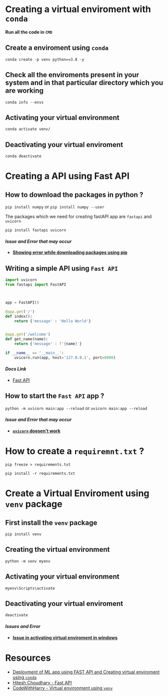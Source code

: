 # Creating a virtual enviroment with `conda` 
**Run all the code in `CMD`**

## Create a enviroment using `conda`
```
conda create -p venv python==3.8 -y
```

## Check all the enviroments present in your system and in that particular directory which you are working
```
conda info --envs
```

## Activating your virtual environment
```
conda activate venv/
```

## Deactivating your virtual enviroment
```
conda deactivate
```





# Creating a API using Fast API

<!-- ----------------------------------- -->

## **How to download the packages in python ?**
`pip install numpy` or `pip install numpy --user`

The packages which we need for creating fastAPI app are `fastapi` and `uvicorn`

```
pip install fastapi uvicorn
```


#### ***Issue and Error that may occur***
- [**Showing error while downloading packages using pip**](https://stackoverflow.com/questions/66322049/could-not-install-packages-due-to-an-oserror-winerror-2-no-such-file-or-direc)

<!-- ----------------------------------- -->

## **Writing a simple API using `Fast API`**
```py
import uvicorn
from fastapi import FastAPI



app = FastAPI()

@app.get('/')
def index():
    return {'message' : 'Hello World'}


@app.get('/welcome')
def get_name(name):
    return {'message' : f'{name}'}

if __name__ == '__main__':
    uvicorn.run(app, host='127.0.0.1', port=8000)
```
#### ***Docs Link***
- [Fast API](https://fastapi.tiangolo.com/)
<!-- ----------------------------------- -->

## **How to start the `Fast API` app ?**

`python -m uvicorn main:app --reload` or `uvicorn main:app --reload`

#### ***Issue and Error that may occur***
- [**`uvicorn` doesen't work**](https://stackoverflow.com/questions/64936440/python-uvicorn-the-term-uvicorn-is-not-recognized-as-the-name-of-a-cmdlet-f)


<!-- ---------------------------------- -->



# How to create a `requiremnt.txt` ?
```
pip freeze > requirements.txt

pip install -r requirements.txt
```



# Create a Virtual Enviroment using `venv` package
## First install the `venv` package
```
pip install venv
```

## Creating the virtual environment
```
python -m venv myenv
```

## Activating your virtual environment
```
myenv\Scripts\activate
```

## Deactivating your virtual enviroment
```
deactivate
```

#### *Issues and Error*
- [**Issue in activating virtual enviroment in windows**](https://stackoverflow.com/questions/8921188/issue-with-virtualenv-cannot-activate)


# Resources 
- [Deployment of ML app using FAST API and Creating virtual enviroment using `conda`](https://www.youtube.com/playlist?list=PLZoTAELRMXVPgsojPOHF9i0u2L83-m9P7)
- [Hitesh Choudhary - Fast API](https://www.youtube.com/watch?v=TQfIUS52QHA&t=20s&pp=ygUIZmFzdCBhcGk%3D)
- [CodeWithHarry - Virtual environment using `venv`](https://www.youtube.com/watch?v=nt6LlFTWOkg&ab_channel=CodeWithHarry)
